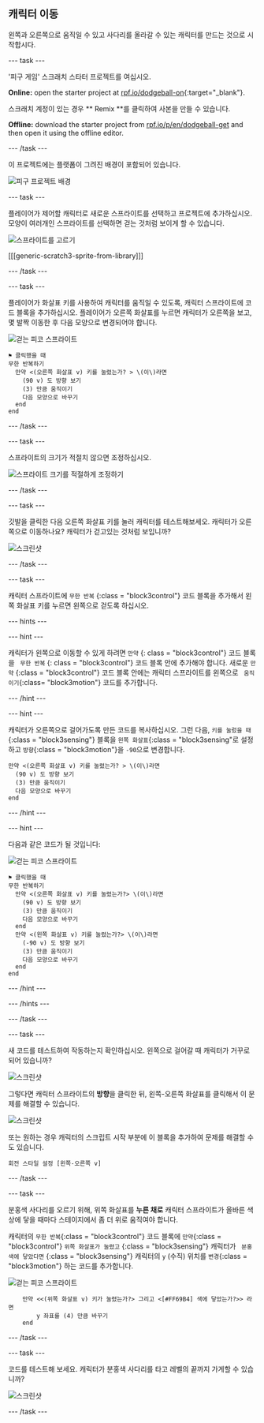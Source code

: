 ## 캐릭터 이동

왼쪽과 오른쪽으로 움직일 수 있고 사다리를 올라갈 수 있는 캐릭터를 만드는 것으로 시작합시다.

\--- task \---

'피구 게임' 스크래치 스타터 프로젝트를 여십시오.

**Online:** open the starter project at [rpf.io/dodgeball-on](https://rpf.io/dodgeball-on){:target="_blank"}.

스크래치 계정이 있는 경우 ** Remix **를 클릭하여 사본을 만들 수 있습니다.

**Offline:** download the starter project from [rpf.io/p/en/dodgeball-get](https://rpf.io/p/en/dodgeball-get) and then open it using the offline editor.

\--- /task \---

이 프로젝트에는 플랫폼이 그려진 배경이 포함되어 있습니다.

![피구 프로젝트 배경](images/dodge-background.png)

\--- task \---

플레이어가 제어할 캐릭터로 새로운 스프라이트를 선택하고 프로젝트에 추가하십시오. 모양이 여러개인 스프라이트를 선택하면 걷는 것처럼 보이게 할 수 있습니다.

![스프라이트를 고르기](images/dodge-characters.png)

[[[generic-scratch3-sprite-from-library]]]

\--- /task \---

\--- task \---

플레이어가 화살표 키를 사용하여 캐릭터를 움직일 수 있도록, 캐릭터 스프라이트에 코드 블록을 추가하십시오. 플레이어가 오른쪽 화살표를 누르면 캐릭터가 오른쪽을 보고, 몇 발짝 이동한 후 다음 모양으로 변경되어야 합니다.

![걷는 피코 스프라이트](images/pico_walking_sprite.png)

```blocks3
⚑ 클릭했을 때
무한 반복하기 
  만약 <(오른쪽 화살표 v) 키를 눌렸는가? > \(이\)라면 
    (90 v) 도 방향 보기
    (3) 만큼 움직이기
    다음 모양으로 바꾸기
  end
end
```

\--- /task \---

\--- task \---

스프라이트의 크기가 적절치 않으면 조정하십시오.

![스프라이트 크기를 적절하게 조정하기](images/dodge-sprite-size-annotated.png)

\--- /task \---

\--- task \---

깃발을 클릭한 다음 오른쪽 화살표 키를 눌러 캐릭터를 테스트해보세오. 캐릭터가 오른쪽으로 이동하나요? 캐릭터가 걷고있는 것처럼 보입니까?

![스크린샷](images/dodge-walking.png)

\--- /task \---

\--- task \---

캐릭터 스프라이트에 `무한 반복` {:class = "block3control"} 코드 블록을 추가해서 왼쪽 화살표 키를 누르면 왼쪽으로 걷도록 하십시오.

\--- hints \---

\--- hint \---

캐릭터가 왼쪽으로 이동할 수 있게 하려면 `만약` {: class = "block3control"} 코드 블록을 ` 무한 반복` {: class = "block3control"} 코드 블록 안에 추가해야 합니다. 새로운 ` 만약 ` {:class = "block3control"} 코드 블록 안에는 캐릭터 스프라이트를 왼쪽으로 ` 움직이기`{:class= "block3motion"} 코드를 추가합니다.

\--- /hint \---

\--- hint \---

캐릭터가 오른쪽으로 걸어가도록 만든 코드를 복사하십시오. 그런 다음, `키를 눌렀을 때`{:class = "block3sensing"} 블록을 `왼쪽 화살표`{:class = "block3sensing"로 설정하고 `방향`{:class = "block3motion"}을 `-90`으로 변경합니다.

```blocks3
만약 <(오른쪽 화살표 v) 키를 눌렸는가? > \(이\)라면 
  (90 v) 도 방향 보기
  (3) 만큼 움직이기
  다음 모양으로 바꾸기
end
```

\--- /hint \---

\--- hint \---

다음과 같은 코드가 될 것입니다:

![걷는 피코 스프라이트](images/pico_walking_sprite.png)

```blocks3
⚑ 클릭했을 때
무한 반복하기
  만약 <(오른쪽 화살표 v) 키를 눌렸는가?> \(이\)라면 
    (90 v) 도 방향 보기
    (3) 만큼 움직이기
    다음 모양으로 바꾸기
  end
  만약 <(왼쪽 화살표 v) 키를 눌렸는가?> \(이\)라면 
    (-90 v) 도 방향 보기
    (3) 만큼 움직이기
    다음 모양으로 바꾸기
  end
end
```

\--- /hint \---

\--- /hints \---

\--- /task \---

\--- task \---

새 코드를 테스트하여 작동하는지 확인하십시오. 왼쪽으로 걸어갈 때 캐릭터가 거꾸로 되어 있습니까?

![스크린샷](images/dodge-upside-down.png)

그렇다면 캐릭터 스프라이트의 **방향**을 클릭한 뒤, 왼쪽-오른쪽 화살표를 클릭해서 이 문제를 해결할 수 있습니다.

![스크린샷](images/dodge-left-right-annotated.png)

또는 원하는 경우 캐릭터의 스크립트 시작 부분에 이 블록을 추가하여 문제를 해결할 수도 있습니다.

```blocks3
회전 스타일 설정 [왼쪽-오른쪽 v]
```

\--- /task \---

\--- task \---

분홍색 사다리를 오르기 위해, 위쪽 화살표를 **누른 채로** 캐릭터 스프라이트가 올바른 색상에 닿을 때마다 스테이지에서 좀 더 위로 움직여야 합니다.

캐릭터의 `무한 반복`{:class = "block3control"} 코드 블록에 `만약`{:class = "block3control"} `위쪽 화살표가 눌렸고` {:class = "block3sensing"} 캐릭터가 ` 분홍색에 닿았다면` {:class = "block3sensing"} 캐릭터의 `y` (수직) 위치를 `변경`{:class = "block3motion"} 하는 코드를 추가합니다.

![걷는 피코 스프라이트](images/pico_walking_sprite.png)

```blocks3
    만약 <<(위쪽 화살표 v) 키가 눌렸는가?> 그리고 <[#FF69B4] 색에 닿았는가?>> 라면
        y 좌표를 (4) 만큼 바꾸기
    end
```

\--- /task \---

\--- task \---

코드를 테스트해 보세요. 캐릭터가 분홍색 사다리를 타고 레벨의 끝까지 가게할 수 있습니까?

![스크린샷](images/dodge-test-character.png)

\--- /task \---